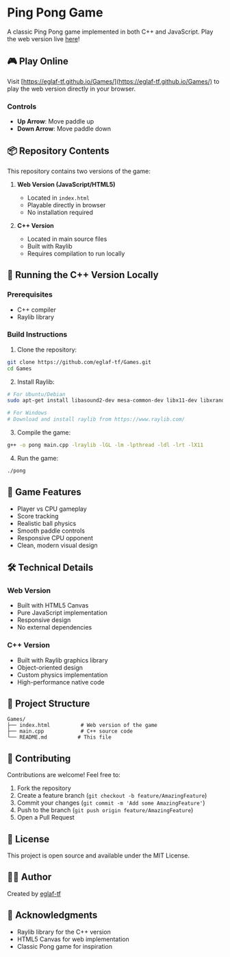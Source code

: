 # Ping Pong Game

A classic Ping Pong game implemented in both C++ and JavaScript. Play the web version live [here](https://eglaf-tf.github.io/Ping-Pong/)!

## 🎮 Play Online

Visit [https://eglaf-tf.github.io/Games/](https://eglaf-tf.github.io/Games/) to play the web version directly in your browser.

### Controls
- **Up Arrow**: Move paddle up
- **Down Arrow**: Move paddle down

## 📦 Repository Contents

This repository contains two versions of the game:

1. **Web Version (JavaScript/HTML5)**
   - Located in `index.html`
   - Playable directly in browser
   - No installation required

2. **C++ Version**
   - Located in main source files
   - Built with Raylib
   - Requires compilation to run locally

## 🚀 Running the C++ Version Locally

### Prerequisites
- C++ compiler
- Raylib library

### Build Instructions

1. Clone the repository:
```bash
git clone https://github.com/eglaf-tf/Games.git
cd Games
```

2. Install Raylib:
```bash
# For Ubuntu/Debian
sudo apt-get install libasound2-dev mesa-common-dev libx11-dev libxrandr-dev libxi-dev xorg-dev libgl1-mesa-dev libglu1-mesa-dev

# For Windows
# Download and install raylib from https://www.raylib.com/
```

3. Compile the game:
```bash
g++ -o pong main.cpp -lraylib -lGL -lm -lpthread -ldl -lrt -lX11
```

4. Run the game:
```bash
./pong
```

## 🎯 Game Features

- Player vs CPU gameplay
- Score tracking
- Realistic ball physics
- Smooth paddle controls
- Responsive CPU opponent
- Clean, modern visual design

## 🛠️ Technical Details

### Web Version
- Built with HTML5 Canvas
- Pure JavaScript implementation
- Responsive design
- No external dependencies

### C++ Version
- Built with Raylib graphics library
- Object-oriented design
- Custom physics implementation
- High-performance native code

## 📝 Project Structure

```
Games/
├── index.html          # Web version of the game
├── main.cpp            # C++ source code
└── README.md          # This file
```

## 🤝 Contributing

Contributions are welcome! Feel free to:

1. Fork the repository
2. Create a feature branch (`git checkout -b feature/AmazingFeature`)
3. Commit your changes (`git commit -m 'Add some AmazingFeature'`)
4. Push to the branch (`git push origin feature/AmazingFeature`)
5. Open a Pull Request

## 📜 License

This project is open source and available under the MIT License.

## 👨‍💻 Author

Created by [eglaf-tf](https://github.com/eglaf-tf)

## 🙏 Acknowledgments

- Raylib library for the C++ version
- HTML5 Canvas for web implementation
- Classic Pong game for inspiration

